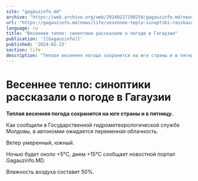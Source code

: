```yaml
---
site: "gagauzinfo.md"
archive: "https://web.archive.org/web/20240227190259/gagauzinfo.md/news/life/vesennee-teplo-sinoptiki-rasskazali-o-pogode-v-gagauzii"
url: "https://gagauzinfo.md/news/life/vesennee-teplo-sinoptiki-rasskazali-o-pogode-v-gagauzii"
language: ru
title: "Весеннее тепло: синоптики рассказали о погоде в Гагаузии"
publication: '[[Gagauzinfo]]'
published: '2024-02-23'
section: life
description: "Теплая весенняя погода сохранится на юге страны и в пятницу."
---
```


# Весеннее тепло: синоптики рассказали о погоде в Гагаузии

**Теплая весенняя погода сохранится на юге страны и в пятницу.**

Как сообщили в Государственной гидрометеорологической службе Молдовы, в автономии ожидается переменная облачность.

Ветер умеренный, южный.

Ночью будет около +5°C, днем +15°C сообщает новостной портал Gagauzinfo.MD.

Влажность воздуха составит 50%.